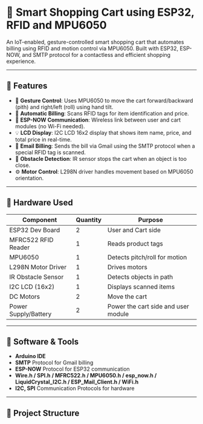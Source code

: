 # 🛒 Smart Shopping Cart using ESP32, RFID and MPU6050

An IoT-enabled, gesture-controlled smart shopping cart that automates billing using RFID and motion control via MPU6050. Built with ESP32, ESP-NOW, and SMTP protocol for a contactless and efficient shopping experience.

---

## 🚀 Features

- 🔄 **Gesture Control**: Uses MPU6050 to move the cart forward/backward (pith) and right/left (roll) using hand tilt.
- 🧾 **Automatic Billing**: Scans RFID tags for item identification and price.
- 🧠 **ESP-NOW Communication**: Wireless link between user and cart modules (no Wi-Fi needed).
- 💡 **LCD Display**: I2C LCD 16x2 display that shows item name, price, and total price in real-time.
- 📧 **Email Billing**: Sends the bill via Gmail using the SMTP protocol when a special RFID tag is scanned.
- 🚫 **Obstacle Detection**: IR sensor stops the cart when an object is too close.
- ⚙️ **Motor Control**: L298N driver handles movement based on MPU6050 orientation.

---

## 🔧 Hardware Used

| Component            | Quantity | Purpose                              |
|----------------------|----------|--------------------------------------|
| ESP32 Dev Board      | 2        | User and Cart side                   |
| MFRC522 RFID Reader  | 1        | Reads product tags                   |
| MPU6050              | 1        | Detects pitch/roll for motion        |
| L298N Motor Driver   | 1        | Drives motors                        |
| IR Obstacle Sensor   | 1        | Detects objects in path              |
| I2C LCD (16x2)       | 1        | Displays scanned items               |
| DC Motors            | 2        | Move the cart                        |
| Power Supply/Battery | 2        | Power the cart side and user module  |

---

## 🧠 Software & Tools

- **Arduino IDE**
- **SMTP** Protocol for Gmail billing
- **ESP-NOW** Protocol for ESP32 communication
- **Wire.h / SPI.h / MFRC522.h / MPU6050.h / esp_now.h / LiquidCrystal_I2C.h / ESP_Mail_Client.h / WiFi.h**
- **I2C, SPI** Communication Protocols for hardware

---

## 📁 Project Structure
